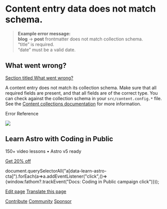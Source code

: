 Content entry data does not match schema.
=========================================

> **Example error message:**  
> **blog** → **post** frontmatter does not match collection schema.  
> “title” is required.  
> “date” must be a valid date.

What went wrong?
----------------

[Section titled What went wrong?](#what-went-wrong)

A content entry does not match its collection schema. Make sure that all required fields are present, and that all fields are of the correct type. You can check against the collection schema in your `src/content.config.*` file. See the [Content collections documentation](/en/guides/content-collections/) for more information.

Error Reference

![](/_astro/CodingInPublic.DpaYu7Qd_5sx41.webp)

Learn Astro with **Coding in Public**
-------------------------------------

150+ video lessons • Astro v5 ready

[Get 20% off](https://learnastro.dev?code=ASTRO_PROMO)

document.querySelectorAll("a\[data-learn-astro-cta\]").forEach(a=>a.addEventListener("click",()=>{window.fathom?.trackEvent("Docs: Coding in Public campaign click")}));

[Edit page](https://github.com/withastro/astro/blob/main/packages/astro/src/core/errors/errors-data.ts) [Translate this page](https://contribute.docs.astro.build/guides/i18n/)

[Contribute](/en/contribute/) [Community](https://astro.build/chat) [Sponsor](https://opencollective.com/astrodotbuild)